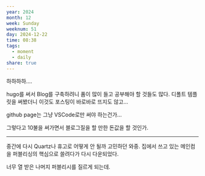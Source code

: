 ```yaml
---
year: 2024
month: 12
week: Sunday
weeknum: 51
day: 2024-12-22
time: 08:38
tags:
  - moment
  - daily
share: true
---
```

하하하하....

hugo를 써서 Blog를 구축하려니 품이 많이 들고 공부해야 할 것들도 많다.
디폴트 템플릿을 써봤더니 이것도 포스팅이 바로바로 뜨지도 않고...

github page는 그냥 VSCode로만 써야 하는건가...

그렇다고 10불을 써가면서 블로그질을 할 만한 돈값을 할 것인가.

---

중간에 다시 Quartz나 휴고로 어떻게 안 될까 고민하던 와중.
집에서 쓰고 있는 메인컴을 퍼블리싱의 핵심으로 쓸려다가 다시 다운되었다.

너무 열 받은 나머지 퍼블리시를 질르게 되는데.